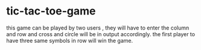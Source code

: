 # tic-tac-toe-game
this game can be played by two users , they will have to enter the column and row and cross and circle will be in output accordingly. the first player to have three same symbols in row will win the game.
